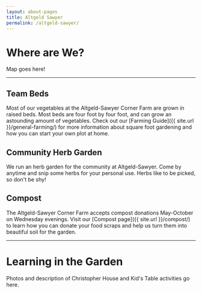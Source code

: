 ```yaml
---
layout: about-pages
title: Altgeld Sawyer
permalink: /altgeld-sawyer/
---
```


# Where are We?

Map goes here!

---

## Team Beds

Most of our vegetables at the Altgeld-Sawyer Corner Farm are grown in raised beds. Most beds are four foot by four foot, and can grow an astounding amount of vegetables. Check out our [Farming Guide]({{ site.url }}/general-farming/) for more information about square foot gardening and how you can start your own plot at home.

## Community Herb Garden

We run an herb garden for the community at Altgeld-Sawyer. Come by anytime and snip some herbs for your personal use. Herbs like to be picked, so don't be shy!

## Compost

The Altgeld-Sawyer Corner Farm accepts compost donations May-October on Wednesday evenings. Visit our [Compost page]({{ site.url }}/compost/) to learn how you can donate your food scraps and help us turn them into beautiful soil for the garden.

---

# Learning in the Garden

Photos and description of Christopher House and Kid's Table activities go here.
